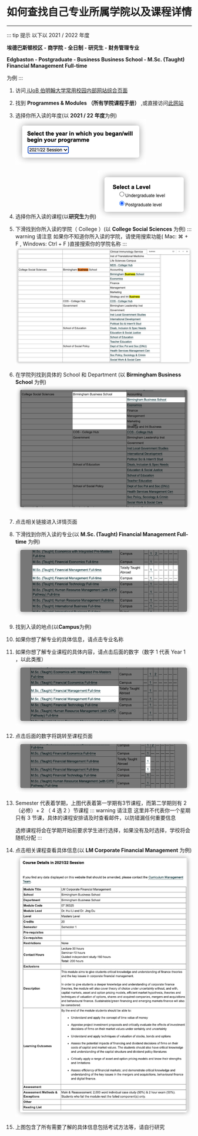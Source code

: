 # 如何查找自己专业所属学院以及课程详情

---

::: tip 提示
以下以 2021 / 2022 年度

**埃德巴斯顿校区 - 商学院 - 全日制 - 研究生 - 财务管理专业**

**Edgbaston - Postgraduate - Business Business School - M.Sc. (Taught) Financial Management Full-time**

为例
:::

1. 访问[ iUoB 伯明翰大学常用校园内部网站综合页面](../../../commonly-used-internal-websites/)
2. 找到 **Programmes & Modules （所有学院课程手册）** ,或直接访问[此网站](https://program-and-modules-handbook.bham.ac.uk/webhandbooks/WebHandbooks-control-servlet?Action=getSchoolList&pgLevel=UG&rgTerm=002021)
3. 选择你所入读的年度(以 **2021 / 22 年度**为例)
   ![1](./1.png)
4. 选择你所入读的课程(以**研究生**为例)
   ![2](./2.png)
5. 下滑找到你所入读的学院（ College ）(以 **College Social Sciences** 为例)
    ::: warning 请注意
    如果你不知道你所入读的学院，请使用搜索功能( Mac: ⌘ + F , Windows: Ctrl + F )直接搜索你的学院名称
    :::
   ![3](./3.png)
6. 在学院列找到具体的 School 和 Department (以 **Birmingham Business School** 为例)
   ![4](./4.png)
7. 点击相关链接进入详情页面
8. 下滑找到你所入读的专业(以 **M.Sc. (Taught) Financial Management Full-time** 为例)
   ![5](./5.png)
9.  找到入读的地点(以**Campus**为例)
10. 如果你想了解专业的具体信息，请点击专业名称
11. 如果你想了解专业课程的具体内容，请点击后面的数字（数字 1 代表 Year 1 ，以此类推）
    ![6](./6.png)
12. 点击后面的数字将跳转至课程页面
    ![7](./7.png)
13. Semester 代表着学期，上图代表着第一学期有3节课程，而第二学期则有 2 （必修）+ 2 （ 4 选 2 ）节课程
    ::: warning 请注意
    这里并不代表你一个星期只有 3 节课，具体的课程安排请及时查看邮件，以防错漏任何重要信息
    
    选修课程将会在学期开始前要求学生进行选择，如果没有及时选择，学校将会随机分配
    :::
14. 点击相关课程查看具体信息(以 **LM Corporate Financial Management** 为例)
    ![8](./8.png)
15. 上图包含了所有需要了解的具体信息包括考试方法等，请自行研究
